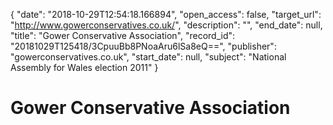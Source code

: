 {
  "date": "2018-10-29T12:54:18.166894", 
  "open_access": false, 
  "target_url": "http://www.gowerconservatives.co.uk/", 
  "description": "", 
  "end_date": null, 
  "title": "Gower Conservative Association", 
  "record_id": "20181029T125418/3CpuuBb8PNoaAru6lSa8eQ==", 
  "publisher": "gowerconservatives.co.uk", 
  "start_date": null, 
  "subject": "National Assembly for Wales election 2011"
}

# Gower Conservative Association

